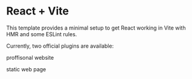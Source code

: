 # React + Vite

This template provides a minimal setup to get React working in Vite with HMR and some ESLint rules.

Currently, two official plugins are available:

proffisonal website 


static web page